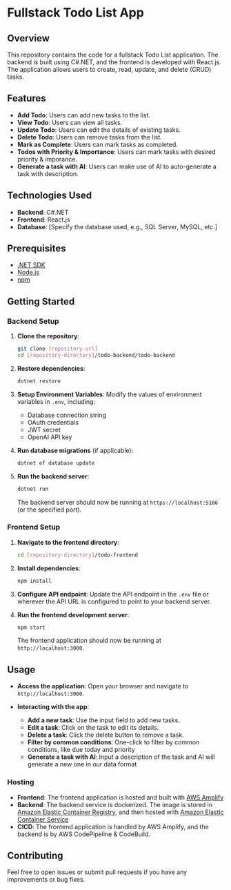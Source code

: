 # Fullstack Todo List App

## Overview

This repository contains the code for a fullstack Todo List application. The backend is built using C#.NET, and the frontend is developed with React.js. The application allows users to create, read, update, and delete (CRUD) tasks.

## Features

- **Add Todo**: Users can add new tasks to the list.
- **View Todo**: Users can view all tasks.
- **Update Todo**: Users can edit the details of existing tasks.
- **Delete Todo**: Users can remove tasks from the list.
- **Mark as Complete**: Users can mark tasks as completed.
- **Todos with Priority & Importance**: Users can mark tasks with desired priority & imporance.
- **Generate a task with AI**: Users can make use of AI to auto-generate a task with description.
  

## Technologies Used

- **Backend**: C#.NET
- **Frontend**: React.js
- **Database**: [Specify the database used, e.g., SQL Server, MySQL, etc.]

## Prerequisites

- [.NET SDK](https://dotnet.microsoft.com/download)
- [Node.js](https://nodejs.org/)
- [npm](https://www.npmjs.com/)

## Getting Started

### Backend Setup

1. **Clone the repository**:
    ```bash
    git clone [repository-url]
    cd [repository-directory]/todo-backend/todo-backend
    ```

2. **Restore dependencies**:
    ```bash
    dotnet restore
    ```

3. **Setup Environment Variables**:
    Modify the values of environment variables in `.env`, including:
   - Database connection string
   - OAuth credentials
   - JWT secret
   - OpenAI API key
   

5. **Run database migrations** (if applicable):
    ```bash
    dotnet ef database update
    ```

6. **Run the backend server**:
    ```bash
    dotnet run
    ```

    The backend server should now be running at `https://localhost:5166` (or the specified port).

### Frontend Setup

1. **Navigate to the frontend directory**:
    ```bash
    cd [repository-directory]/todo-frontend
    ```

2. **Install dependencies**:
    ```bash
    npm install
    ```

3. **Configure API endpoint**:
    Update the API endpoint in the `.env` file or wherever the API URL is configured to point to your backend server.

4. **Run the frontend development server**:
    ```bash
    npm start
    ```

    The frontend application should now be running at `http://localhost:3000`.

## Usage

- **Access the application**:
    Open your browser and navigate to `http://localhost:3000`.

- **Interacting with the app**:
    - **Add a new task**: Use the input field to add new tasks.
    - **Edit a task**: Click on the task to edit its details.
    - **Delete a task**: Click the delete button to remove a task.
    - **Filter by common conditions**: One-click to filter by common conditions, like due today and priority
    - **Generate a task with AI**: Input a description of the task and AI will generate a new one in our data format

### Hosting

- **Frontend**: The frontend application is hosted and built with [AWS Amplify](https://aws.amazon.com/amplify/)
- **Backend**: The backend service is dockerized. The image is stored in [Amazon Elastic Container Registry](https://aws.amazon.com/ecr/), and then hosted with [Amazon Elastic Container Service](https://aws.amazon.com/ecs/)
- **CICD**: The frontend application is handled by AWS Amplify, and the backend is by AWS CodePipeline & CodeBuild.

## Contributing

Feel free to open issues or submit pull requests if you have any improvements or bug fixes.
